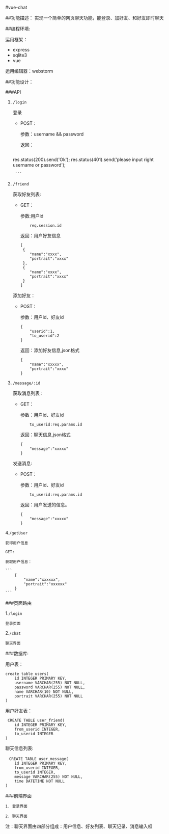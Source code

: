 #vue-chat

##功能描述：
	实现一个简单的网页聊天功能，能登录、加好友、和好友即时聊天
	
##编程环境:

运用框架：

* express
* sqlite3
* vue

运用编辑器：webstorm

##功能设计：

###API

1. `/login`
	
	登录

	*	POST：

		参数：username && password
	
		返回：
		
		```
	res.status(200).send('Ok');
	res.status(401).send('please input right username or password');
	
		```
	
2. `/friend`

	获取好友列表:
	
	*	GET：
	
		参数:用户id
	
		```
			req.session.id	
		
		```
	
	
		返回：用户好友信息

		```
		[
		 {
			"name":"xxxx",
			"portrait":"xxxx"
		 },
		 {
		 	"name":"xxxx",
			"portrait":"xxxx"
		 }
		]
		```
		
	添加好友：
	
	*	POST：
	
		参数：用户id、好友id
		
		```
		{
			"userid":1,
			"to_userid":2
		}
		```
	
		返回：添加好友信息,json格式
		
		```
		{
			"name":"xxxxx",
			"portrait":"xxxx"
		}
		```
	
3. `/message/:id`

	获取消息列表：
	
	* GET：
	
		参数：用户id、好友id
		
		```
			to_userid:req.params.id
		```
	
		返回：聊天信息,json格式
		
		```
		{
			"message":"xxxxx"
		}
		```
		
	发送消息:
	
	*	POST：
	
		参数：用户id、好友id
		
		```
			to_userid:req.params.id
		```
		
		返回：用户发送的信息。
			
		```
		{
			"message":"xxxxx"
		}
		```
4.`/getUser`

	获得用户信息

	GET:
	
	获取用户信息：
	
	```
		{
			"name":"xxxxxx",
			"portrait":"xxxxxx"
		}
	```

###页面路由

1.`/login`

	登录页面
	
2.`/chat`

	聊天界面

###数据库:

用户表：

```
create table users(
	id INTEGER PRIMARY KEY,
	username VARCHAR(255) NOT NULL,
	password VARCHAR(255) NOT NULL,
	name VARCHAR(10) NOT NULL,
	portrait VARCHAR(255) NOT NULL
)
```
用户好友表：

```
 CREATE TABLE user_friend(
	id INTEGER PRIMARY KEY,
	from_userid INTEGER,
	to_userid INTEGER
)
```

聊天信息列表:

```
　CREATE TABLE user_message(
    id INTEGER PRIMARY KEY,
    from_userid INTEGER,
    to_userid INTEGER,
    message VARCHAR(255) NOT NULL,
    time DATETIME NOT NULL
)
```

###前端界面

	1. 登录界面

	2. 聊天界面

	
注：聊天界面由四部分组成：用户信息、好友列表、聊天记录、消息输入框